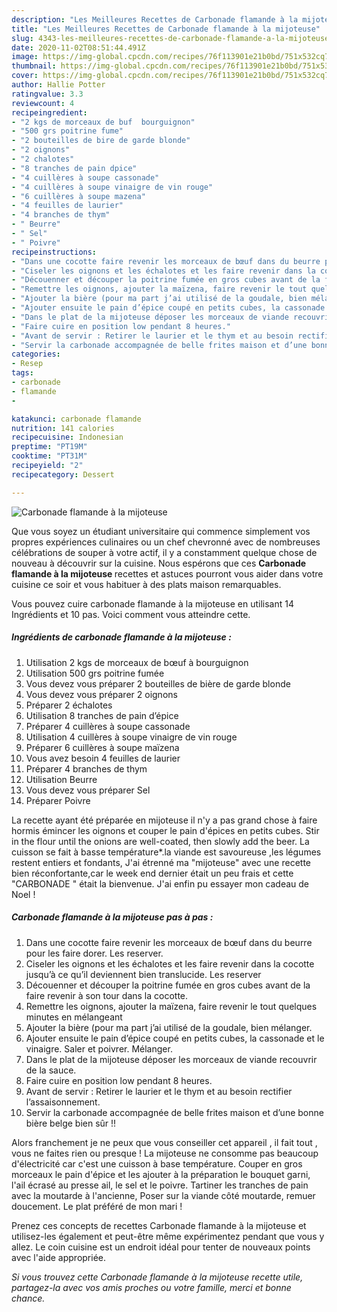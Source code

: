 ```yaml
---
description: "Les Meilleures Recettes de Carbonade flamande à la mijoteuse"
title: "Les Meilleures Recettes de Carbonade flamande à la mijoteuse"
slug: 4343-les-meilleures-recettes-de-carbonade-flamande-a-la-mijoteuse
date: 2020-11-02T08:51:44.491Z
image: https://img-global.cpcdn.com/recipes/76f113901e21b0bd/751x532cq70/carbonade-flamande-a-la-mijoteuse-photo-principale-de-la-recette.jpg
thumbnail: https://img-global.cpcdn.com/recipes/76f113901e21b0bd/751x532cq70/carbonade-flamande-a-la-mijoteuse-photo-principale-de-la-recette.jpg
cover: https://img-global.cpcdn.com/recipes/76f113901e21b0bd/751x532cq70/carbonade-flamande-a-la-mijoteuse-photo-principale-de-la-recette.jpg
author: Hallie Potter
ratingvalue: 3.3
reviewcount: 4
recipeingredient:
- "2 kgs de morceaux de buf  bourguignon"
- "500 grs poitrine fume"
- "2 bouteilles de bire de garde blonde"
- "2 oignons"
- "2 chalotes"
- "8 tranches de pain dpice"
- "4 cuillères à soupe cassonade"
- "4 cuillères à soupe vinaigre de vin rouge"
- "6 cuillères à soupe mazena"
- "4 feuilles de laurier"
- "4 branches de thym"
- " Beurre"
- " Sel"
- " Poivre"
recipeinstructions:
- "Dans une cocotte faire revenir les morceaux de bœuf dans du beurre pour les faire dorer. Les reserver."
- "Ciseler les oignons et les échalotes et les faire revenir dans la cocotte jusqu’à ce qu’il deviennent bien translucide. Les reserver"
- "Découenner et découper la poitrine fumée en gros cubes avant de la faire revenir à son tour dans la cocotte."
- "Remettre les oignons, ajouter la maïzena, faire revenir le tout quelques minutes en mélangeant"
- "Ajouter la bière (pour ma part j’ai utilisé de la goudale, bien mélanger."
- "Ajouter ensuite le pain d’épice coupé en petits cubes, la cassonade et le vinaigre. Saler et poivrer. Mélanger."
- "Dans le plat de la mijoteuse déposer les morceaux de viande recouvrir de la sauce."
- "Faire cuire en position low pendant 8 heures."
- "Avant de servir : Retirer le laurier et le thym et au besoin rectifier l’assaisonnement."
- "Servir la carbonade accompagnée de belle frites maison et d’une bonne bière belge bien sûr !!"
categories:
- Resep
tags:
- carbonade
- flamande
- 

katakunci: carbonade flamande  
nutrition: 141 calories
recipecuisine: Indonesian
preptime: "PT19M"
cooktime: "PT31M"
recipeyield: "2"
recipecategory: Dessert

---
```



![Carbonade flamande à la mijoteuse](https://img-global.cpcdn.com/recipes/76f113901e21b0bd/751x532cq70/carbonade-flamande-a-la-mijoteuse-photo-principale-de-la-recette.jpg)

Que vous soyez un étudiant universitaire qui commence simplement vos propres expériences culinaires ou un chef chevronné avec de nombreuses célébrations de souper à votre actif, il y a constamment quelque chose de nouveau à découvrir sur la cuisine. Nous espérons que ces <strong> Carbonade flamande à la mijoteuse </strong> recettes et astuces pourront vous aider dans votre cuisine ce soir et vous habituer à des plats maison remarquables.

<!--inarticleads1-->

Vous pouvez cuire carbonade flamande à la mijoteuse en utilisant 14 Ingrédients et 10 pas. Voici comment vous atteindre cette.

##### Ingrédients de carbonade flamande à la mijoteuse :

1. Utilisation 2 kgs de morceaux de bœuf à bourguignon
1. Utilisation 500 grs poitrine fumée
1. Vous devez vous préparer 2 bouteilles de bière de garde blonde
1. Vous devez vous préparer 2 oignons
1. Préparer 2 échalotes
1. Utilisation 8 tranches de pain d’épice
1. Préparer 4 cuillères à soupe cassonade
1. Utilisation 4 cuillères à soupe vinaigre de vin rouge
1. Préparer 6 cuillères à soupe maïzena
1. Vous avez besoin 4 feuilles de laurier
1. Préparer 4 branches de thym
1. Utilisation  Beurre
1. Vous devez vous préparer  Sel
1. Préparer  Poivre


La recette ayant été préparée en mijoteuse il n&#39;y a pas grand chose à faire hormis émincer les oignons et couper le pain d&#39;épices en petits cubes. Stir in the flour until the onions are well-coated, then slowly add the beer. La cuisson se fait à basse température*.la viande est savoureuse ,les légumes restent entiers et fondants, J&#39;ai étrenné ma &#34;mijoteuse&#34; avec une recette bien réconfortante,car le week end dernier était un peu frais et cette &#34;CARBONADE &#34; était la bienvenue. J&#39;ai enfin pu essayer mon cadeau de Noel ! 

<!--inarticleads2-->

##### Carbonade flamande à la mijoteuse pas à pas :

1. Dans une cocotte faire revenir les morceaux de bœuf dans du beurre pour les faire dorer. Les reserver.
1. Ciseler les oignons et les échalotes et les faire revenir dans la cocotte jusqu’à ce qu’il deviennent bien translucide. Les reserver
1. Découenner et découper la poitrine fumée en gros cubes avant de la faire revenir à son tour dans la cocotte.
1. Remettre les oignons, ajouter la maïzena, faire revenir le tout quelques minutes en mélangeant
1. Ajouter la bière (pour ma part j’ai utilisé de la goudale, bien mélanger.
1. Ajouter ensuite le pain d’épice coupé en petits cubes, la cassonade et le vinaigre. Saler et poivrer. Mélanger.
1. Dans le plat de la mijoteuse déposer les morceaux de viande recouvrir de la sauce.
1. Faire cuire en position low pendant 8 heures.
1. Avant de servir : Retirer le laurier et le thym et au besoin rectifier l’assaisonnement.
1. Servir la carbonade accompagnée de belle frites maison et d’une bonne bière belge bien sûr !!


Alors franchement je ne peux que vous conseiller cet appareil , il fait tout , vous ne faites rien ou presque ! La mijoteuse ne consomme pas beaucoup d&#39;électricité car c&#39;est une cuisson à base température. Couper en gros morceaux le pain d&#39;épice et les ajouter à la préparation le bouquet garni, l&#39;ail écrasé au presse ail, le sel et le poivre. Tartiner les tranches de pain avec la moutarde à l&#39;ancienne, Poser sur la viande côté moutarde, remuer doucement. Le plat préféré de mon mari ! 

<!--inarticleads1-->

<p>
Prenez ces concepts de recettes Carbonade flamande à la mijoteuse et utilisez-les également et peut-être même expérimentez pendant que vous y allez. Le coin cuisine est un endroit idéal pour tenter de nouveaux points avec l'aide appropriée.
</p>

<p>
<i>Si vous trouvez cette Carbonade flamande à la mijoteuse recette utile, partagez-la avec vos amis proches ou votre famille, merci et bonne chance.</i>
</p>
